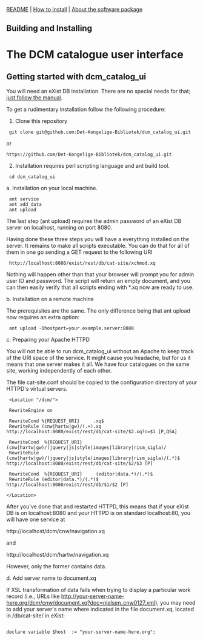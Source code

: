 
[README](README.md) | [How to install](INSTALL.md) | [About the software package](cat-site/README.md)

## Building and Installing
#  The DCM catalogue user interface

## Getting started with dcm_catalog_ui

You will need an eXist DB installation. There are no special needs
for that; [just follow the manual](https://exist-db.org/exist/apps/doc/basic-installation).

To get a rudimentary installation follow the following procedure:

1. Clone this repository
   
```
 git clone git@github.com:Det-Kongelige-Bibliotek/dcm_catalog_ui.git

```

or

```
https://github.com/Det-Kongelige-Bibliotek/dcm_catalog_ui.git

```

2. Installation requires perl scripting language and ant build tool.

```
 cd dcm_catalog_ui

```

a. Installation on your local machine. 

```
 ant service
 ant add_data
 ant upload

```

The last step (ant upload) requires the admin password of an eXist DB
server on localhost, running on port 8080.

Having done these three steps you will have a everything installed on
the server. It remains to make all scripts executable. You can do
that for all of them in one go sending a GET request to the following URI

```
 http://localhost:8080/exist/rest/db/cat-site/xchmod.xq

```

Nothing will happen other than that your browser will prompt you for
admin user ID and password. The script will return an empty document,
and you can then easily verify that all scripts ending with *.xq now
are ready to use.

b. Installation on a remote machine

The prerequisites are the same. The only difference being that ant
upload now requires an extra option:

```
 ant upload -Dhostport=your.example.server:8080

```

c. Preparing your Apache HTTPD

You will not be able to run dcm_catalog_ui without an Apache to
keep track of the URI space of the service. It might cause you headache, 
but for us it means that one server makes it all. We have four catalogues 
on the same site, working independently of each
other.

The file cat-site.conf should be copied to the configuration directory
of your HTTPD's virtual servers.

```
 <Location "/dcm/">

 RewriteEngine on

 RewriteCond %{REQUEST_URI}     .xq$
 RewriteRule (cnw|hartw|gw)/(.+).xq	http://localhost:8080/exist/rest/db/cat-site/$2.xq?c=$1 [P,QSA]

 RewriteCond  %{REQUEST_URI}     (cnw|hartw|gw)/(jquery|js|style|images|library|rism_sigla)/
 RewriteRule (cnw|hartw|gw)/(jquery|js|style|images|library|rism_sigla)/(.*)$ http://localhost:8080/exist/rest/db/cat-site/$2/$3 [P]

 RewriteCond  %{REQUEST_URI}     (editor|data.*)/(.*)$
 RewriteRule (editor|data.*)/(.*)$	http://localhost:8080/exist/rest/db/$1/$2 [P]

</Location>

```

After you've done that and restarted HTTPD, this means that if your
eXist DB is on localhost:8080 and your HTTPD is on standard
localhost:80, you will have one service at

http://localhost/dcm/cnw/navigation.xq

and 

http://localhost/dcm/hartw/navigation.xq


However, only the former contains data.

d. Add server name to document.xq

If XSL transformation of data fails when trying to display a particular work record (i.e., 
URLs like http://your-server-name-here.org/dcm/cnw/document.xq?doc=nielsen_cnw0127.xml), 
you may need to add your server's name where indicated in the file document.xq, 
located in /db/cat-site/ in eXist:    

```

declare variable $host  := "your-server-name-here.org";

```
